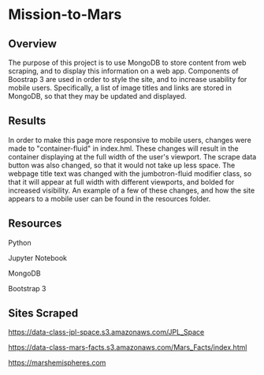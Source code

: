 # Mission-to-Mars

## Overview

The purpose of this project is to use MongoDB to store content from web scraping, and to display this information on a web app. Components of Boostrap 3 are used in order to style the site, and to increase usability for mobile users. Specifically, a list of image titles and links are stored in MongoDB, so that they may be updated and displayed. 

## Results

In order to make this page more responsive to mobile users, changes were made to "container-fluid" in index.hml. These changes will result in the container displaying at the full width of the user's viewport. The scrape data button was also changed, so that it would not take up less space. The webpage title text was changed with the jumbotron-fluid modifier class, so that it will appear at full width with different viewports, and bolded for increased visibility. An example of a few of these changes, and how the site appears to a mobile user can be found in the resources folder.

## Resources

Python

Jupyter Notebook

MongoDB

Bootstrap 3

## Sites Scraped

https://data-class-jpl-space.s3.amazonaws.com/JPL_Space

https://data-class-mars-facts.s3.amazonaws.com/Mars_Facts/index.html

https://marshemispheres.com
